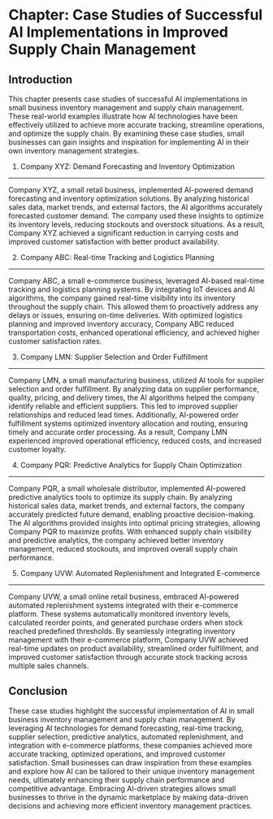 Chapter: Case Studies of Successful AI Implementations in Improved Supply Chain Management
==========================================================================================

Introduction
------------

This chapter presents case studies of successful AI implementations in small business inventory management and supply chain management. These real-world examples illustrate how AI technologies have been effectively utilized to achieve more accurate tracking, streamline operations, and optimize the supply chain. By examining these case studies, small businesses can gain insights and inspiration for implementing AI in their own inventory management strategies.

1. Company XYZ: Demand Forecasting and Inventory Optimization
-------------------------------------------------------------

Company XYZ, a small retail business, implemented AI-powered demand forecasting and inventory optimization solutions. By analyzing historical sales data, market trends, and external factors, the AI algorithms accurately forecasted customer demand. The company used these insights to optimize its inventory levels, reducing stockouts and overstock situations. As a result, Company XYZ achieved a significant reduction in carrying costs and improved customer satisfaction with better product availability.

2. Company ABC: Real-time Tracking and Logistics Planning
---------------------------------------------------------

Company ABC, a small e-commerce business, leveraged AI-based real-time tracking and logistics planning systems. By integrating IoT devices and AI algorithms, the company gained real-time visibility into its inventory throughout the supply chain. This allowed them to proactively address any delays or issues, ensuring on-time deliveries. With optimized logistics planning and improved inventory accuracy, Company ABC reduced transportation costs, enhanced operational efficiency, and achieved higher customer satisfaction rates.

3. Company LMN: Supplier Selection and Order Fulfillment
--------------------------------------------------------

Company LMN, a small manufacturing business, utilized AI tools for supplier selection and order fulfillment. By analyzing data on supplier performance, quality, pricing, and delivery times, the AI algorithms helped the company identify reliable and efficient suppliers. This led to improved supplier relationships and reduced lead times. Additionally, AI-powered order fulfillment systems optimized inventory allocation and routing, ensuring timely and accurate order processing. As a result, Company LMN experienced improved operational efficiency, reduced costs, and increased customer loyalty.

4. Company PQR: Predictive Analytics for Supply Chain Optimization
------------------------------------------------------------------

Company PQR, a small wholesale distributor, implemented AI-powered predictive analytics tools to optimize its supply chain. By analyzing historical sales data, market trends, and external factors, the company accurately predicted future demand, enabling proactive decision-making. The AI algorithms provided insights into optimal pricing strategies, allowing Company PQR to maximize profits. With enhanced supply chain visibility and predictive analytics, the company achieved better inventory management, reduced stockouts, and improved overall supply chain performance.

5. Company UVW: Automated Replenishment and Integrated E-commerce
-----------------------------------------------------------------

Company UVW, a small online retail business, embraced AI-powered automated replenishment systems integrated with their e-commerce platform. These systems automatically monitored inventory levels, calculated reorder points, and generated purchase orders when stock reached predefined thresholds. By seamlessly integrating inventory management with their e-commerce platform, Company UVW achieved real-time updates on product availability, streamlined order fulfillment, and improved customer satisfaction through accurate stock tracking across multiple sales channels.

Conclusion
----------

These case studies highlight the successful implementation of AI in small business inventory management and supply chain management. By leveraging AI technologies for demand forecasting, real-time tracking, supplier selection, predictive analytics, automated replenishment, and integration with e-commerce platforms, these companies achieved more accurate tracking, optimized operations, and improved customer satisfaction. Small businesses can draw inspiration from these examples and explore how AI can be tailored to their unique inventory management needs, ultimately enhancing their supply chain performance and competitive advantage. Embracing AI-driven strategies allows small businesses to thrive in the dynamic marketplace by making data-driven decisions and achieving more efficient inventory management practices.

